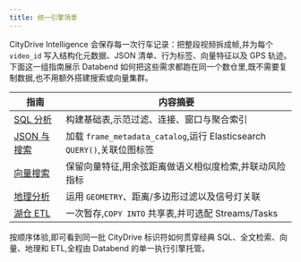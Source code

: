 ```yaml
---
title: 统一引擎场景
---
```


CityDrive Intelligence 会保存每一次行车记录：把整段视频拆成帧,并为每个 `video_id` 写入结构化元数据、JSON 清单、行为标签、向量特征以及 GPS 轨迹。下面这一组指南展示 Databend 如何把这些需求都跑在同一个数仓里,既不需要复制数据,也不用额外搭建搜索或向量集群。

| 指南 | 内容摘要 |
|-------|----------------|
| [SQL 分析](./00-sql-analytics.md) | 构建基础表,示范过滤、连接、窗口与聚合索引 |
| [JSON 与搜索](./01-json-search.md) | 加载 `frame_metadata_catalog`,运行 Elasticsearch `QUERY()`,关联位图标签 |
| [向量搜索](./02-vector-db.md) | 保留向量特征,用余弦距离做语义相似度检索,并联动风险指标 |
| [地理分析](./03-geo-analytics.md) | 运用 `GEOMETRY`、距离/多边形过滤以及信号灯关联 |
| [湖仓 ETL](./04-lakehouse-etl.md) | 一次暂存,`COPY INTO` 共享表,并可选配 Streams/Tasks |

按顺序体验,即可看到同一批 CityDrive 标识符如何贯穿经典 SQL、全文检索、向量、地理和 ETL,全程由 Databend 的单一执行引擎托管。
